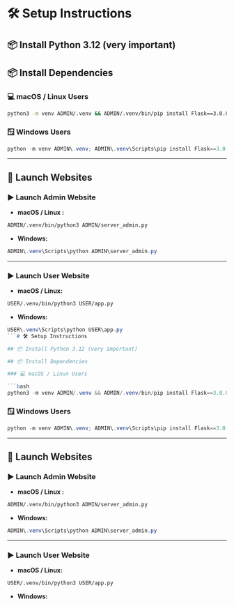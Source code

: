# 🛠️ Setup Instructions

## 📦 Install Python 3.12 (very important)

## 📦 Install Dependencies

### 💻 macOS / Linux Users

```bash
python3 -m venv ADMIN/.venv && ADMIN/.venv/bin/pip install Flask==3.0.0 Flask-CORS==4.0.0 mysql-connector-python==8.2.0 python-dotenv==1.0.0 && python3 -m venv USER/.venv && USER/.venv/bin/pip install Flask==3.0.0 mysql-connector-python==8.2.0 Werkzeug==3.0.1 python-dotenv==1.0.0 APScheduler==3.10.4 email-validator==2.1.0 reportlab==4.0.4 Pillow==10.1.0
```

### 🪟 Windows Users

```powershell
python -m venv ADMIN\.venv; ADMIN\.venv\Scripts\pip install Flask==3.0.0 Flask-CORS==4.0.0 mysql-connector-python==8.2.0 python-dotenv==1.0.0; python -m venv USER\.venv; USER\.venv\Scripts\pip install Flask==3.0.0 mysql-connector-python==8.2.0 Werkzeug==3.0.1 python-dotenv==1.0.0 APScheduler==3.10.4 email-validator==2.1.0 reportlab==4.0.4 Pillow==10.1.0
```

---

## 🚀 Launch Websites

### ▶️ Launch Admin Website

* **macOS / Linux :**

```bash
ADMIN/.venv/bin/python3 ADMIN/server_admin.py
```

* **Windows:**

```powershell
ADMIN\.venv\Scripts\python ADMIN\server_admin.py
```

---

### ▶️ Launch User Website

* **macOS / Linux:**

```bash
USER/.venv/bin/python3 USER/app.py
```

* **Windows:**

```powershell
USER\.venv\Scripts\python USER\app.py
```# 🛠️ Setup Instructions

## 📦 Install Python 3.12 (very important)

## 📦 Install Dependencies

### 💻 macOS / Linux Users

```bash
python3 -m venv ADMIN/.venv && ADMIN/.venv/bin/pip install Flask==3.0.0 Flask-CORS==4.0.0 mysql-connector-python==8.2.0 python-dotenv==1.0.0 && python3 -m venv USER/.venv && USER/.venv/bin/pip install Flask==3.0.0 mysql-connector-python==8.2.0 Werkzeug==3.0.1 python-dotenv==1.0.0 APScheduler==3.10.4 email-validator==2.1.0 reportlab==4.0.4 Pillow==10.1.0
```

### 🪟 Windows Users

```powershell
python -m venv ADMIN\.venv; ADMIN\.venv\Scripts\pip install Flask==3.0.0 Flask-CORS==4.0.0 mysql-connector-python==8.2.0 python-dotenv==1.0.0; python -m venv USER\.venv; USER\.venv\Scripts\pip install Flask==3.0.0 mysql-connector-python==8.2.0 Werkzeug==3.0.1 python-dotenv==1.0.0 APScheduler==3.10.4 email-validator==2.1.0 reportlab==4.0.4 Pillow==10.1.0
```

---

## 🚀 Launch Websites

### ▶️ Launch Admin Website

* **macOS / Linux :**

```bash
ADMIN/.venv/bin/python3 ADMIN/server_admin.py
```

* **Windows:**

```powershell
ADMIN\.venv\Scripts\python ADMIN\server_admin.py
```

---

### ▶️ Launch User Website

* **macOS / Linux:**

```bash
USER/.venv/bin/python3 USER/app.py
```

* **Windows:**